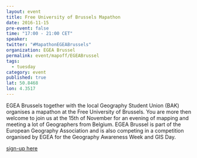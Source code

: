 ```yaml
---
layout: event
title: Free University of Brussels Mapathon
date: 2016-11-15
pre-event: false
time: "17:00 - 21:00 CET"
speaker: 
twitter: "#MapathonEGEABrussels"
organization: EGEA Brussel
permalink: event/mapoff/EGEABrussel
tags: 
  - tuesday
category: event
published: true
lat: 50.8468
lon: 4.3517
---
```


EGEA Brussels together with the local Geography Student Union (BAK) organises a mapathon at the Free University of Brussels. 
You are more then welcome to join us at the 15th of November for an evening of mapping and meeting a lot of Geographers from Belgium. 
EGEA Brussel is part of the European Geography Association and is also competing in a competition organised by 
EGEA for the Geography Awareness Week and GIS Day.

[sign-up here](https://www.facebook.com/events/1713502142310254/)
